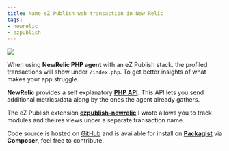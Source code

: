 ```yaml
---
title: Name eZ Publish web transaction in New Relic
tags:
- newrelic
- ezpublish
---
```


<img class="thumbnail pull-left" src="/images/posts/2013-10/newrelic_transaction.png" />

When using **NewRelic PHP agent** with an eZ Publish stack. the profiled transactions will show under `/index.php`. To get better insights of what makes your app struggle.

**NewRelic** provides a self explanatory [**PHP API**](https://docs.newrelic.com/docs/php/the-php-api). This API lets you send additional metrics/data along by the ones the agent already gathers.

The eZ Publish extension [**ezpublish-newrelic**](https://github.com/killerwolf/ezpublish-newrelic) I wrote allows you to track modules and theires views under a separate transaction name. 

Code source is hosted on [GitHub](https://github.com/killerwolf/ezpublish-newrelic) and is available for install on [**Packagist**](https://packagist.org/packages/killerwolf/ezpublish-newrelic) via **Composer**, feel free to contribute.
